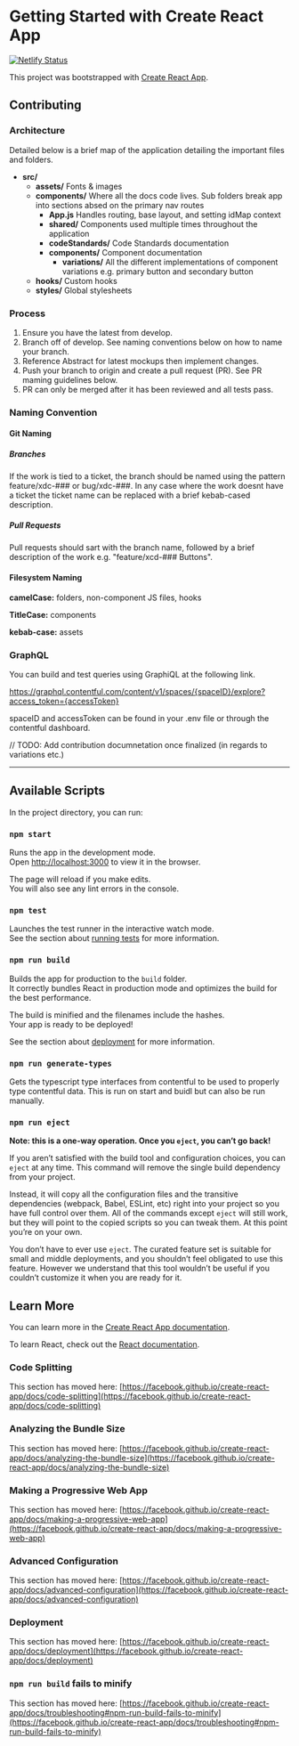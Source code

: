 # Getting Started with Create React App

[![Netlify Status](https://api.netlify.com/api/v1/badges/61a5e8e4-0f4e-44c7-a2a2-1d9013d824e5/deploy-status)](https://app.netlify.com/sites/anatomydesignsystem/deploys)

This project was bootstrapped with [Create React App](https://github.com/facebook/create-react-app).

## Contributing

### Architecture
Detailed below is a brief map of the application detailing the important files and folders.
- **src/**
  - **assets/** Fonts & images
  - **components/** Where all the docs code lives. Sub folders break app into sections absed on the primary nav routes
    - **App.js** Handles routing, base layout, and setting idMap context
    - **shared/** Components used multiple times throughout the application
    - **codeStandards/** Code Standards documentation
    - **components/** Component documentation
      - **variations/** All the different implementations of component variations e.g. primary button and secondary button
  - **hooks/** Custom hooks
  - **styles/** Global stylesheets
### Process
1. Ensure you have the latest from develop.
2. Branch off of develop. See naming conventions below on how to name your branch.
3. Reference Abstract for latest mockups then implement changes.
4. Push your branch to origin and create a pull request (PR). See PR maming guidelines below.
5. PR can only be merged after it has been reviewed and all tests pass.

### Naming Convention

#### Git Naming

##### Branches
If the work is tied to a ticket, the branch should be named using the pattern feature/xdc-### or bug/xdc-###.
In any case where the work doesnt have a ticket the ticket name can be replaced with a brief kebab-cased description.

##### Pull Requests
Pull requests should sart with the branch name, followed by a brief description of the work e.g. "feature/xcd-### Buttons".

#### Filesystem Naming

**camelCase:** folders, non-component JS files, hooks

**TitleCase:** components

**kebab-case:** assets

### GraphQL
You can build and test queries using GraphiQL at the following link.

https://graphql.contentful.com/content/v1/spaces/{spaceID}/explore?access_token={accessToken}

spaceID and accessToken can be found in your .env file or through the contentful dashboard.

// TODO: Add contribution documnetation once finalized (in regards to variations etc.)

---

## Available Scripts

In the project directory, you can run:

### `npm start`

Runs the app in the development mode.\
Open [http://localhost:3000](http://localhost:3000) to view it in the browser.

The page will reload if you make edits.\
You will also see any lint errors in the console.

### `npm test`

Launches the test runner in the interactive watch mode.\
See the section about [running tests](https://facebook.github.io/create-react-app/docs/running-tests) for more information.

### `npm run build`

Builds the app for production to the `build` folder.\
It correctly bundles React in production mode and optimizes the build for the best performance.

The build is minified and the filenames include the hashes.\
Your app is ready to be deployed!

See the section about [deployment](https://facebook.github.io/create-react-app/docs/deployment) for more information.

### `npm run generate-types`

Gets the typescript type interfaces from contentful to be used to properly type contentful data. This is run on start and buidl but can also be run manually.

### `npm run eject`

**Note: this is a one-way operation. Once you `eject`, you can’t go back!**

If you aren’t satisfied with the build tool and configuration choices, you can `eject` at any time. This command will remove the single build dependency from your project.

Instead, it will copy all the configuration files and the transitive dependencies (webpack, Babel, ESLint, etc) right into your project so you have full control over them. All of the commands except `eject` will still work, but they will point to the copied scripts so you can tweak them. At this point you’re on your own.

You don’t have to ever use `eject`. The curated feature set is suitable for small and middle deployments, and you shouldn’t feel obligated to use this feature. However we understand that this tool wouldn’t be useful if you couldn’t customize it when you are ready for it.

## Learn More

You can learn more in the [Create React App documentation](https://facebook.github.io/create-react-app/docs/getting-started).

To learn React, check out the [React documentation](https://reactjs.org/).

### Code Splitting

This section has moved here: [https://facebook.github.io/create-react-app/docs/code-splitting](https://facebook.github.io/create-react-app/docs/code-splitting)

### Analyzing the Bundle Size

This section has moved here: [https://facebook.github.io/create-react-app/docs/analyzing-the-bundle-size](https://facebook.github.io/create-react-app/docs/analyzing-the-bundle-size)

### Making a Progressive Web App

This section has moved here: [https://facebook.github.io/create-react-app/docs/making-a-progressive-web-app](https://facebook.github.io/create-react-app/docs/making-a-progressive-web-app)

### Advanced Configuration

This section has moved here: [https://facebook.github.io/create-react-app/docs/advanced-configuration](https://facebook.github.io/create-react-app/docs/advanced-configuration)

### Deployment

This section has moved here: [https://facebook.github.io/create-react-app/docs/deployment](https://facebook.github.io/create-react-app/docs/deployment)

### `npm run build` fails to minify

This section has moved here: [https://facebook.github.io/create-react-app/docs/troubleshooting#npm-run-build-fails-to-minify](https://facebook.github.io/create-react-app/docs/troubleshooting#npm-run-build-fails-to-minify)
